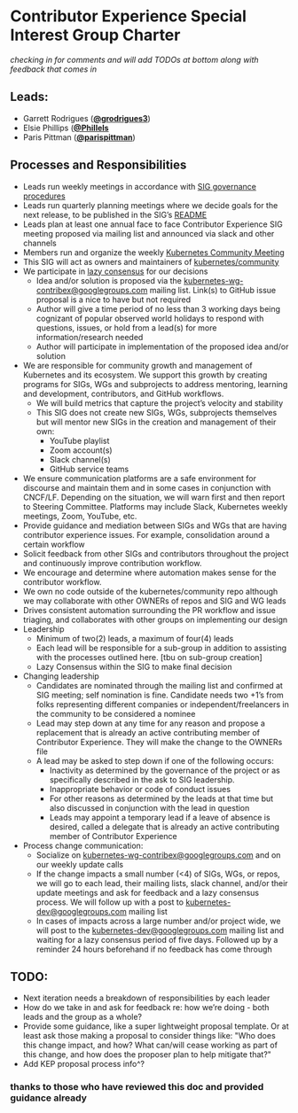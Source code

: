 # Contributor Experience Special Interest Group Charter
*checking in for comments and will add TODOs at bottom along with feedback that comes in*


## Leads:
* Garrett Rodrigues (**[@grodrigues3](https://github.com/grodrigues3)**)
* Elsie Phillips (**[@Phillels](https://github.com/Phillels)**
* Paris Pittman (**[@parispittman](https://github.com/parispittman)**) 

## Processes and Responsibilities
* Leads run weekly meetings in accordance with [SIG governance procedures](/sig-governance.md)
* Leads run quarterly planning meetings where we decide goals for the next release, to be published in the SIG’s [README](README.md)  
* Leads plan at least one annual face to face Contributor Experience SIG meeting proposed via mailing list and announced via slack and other channels
* Members run and organize the weekly [Kubernetes Community Meeting](/events/community-meeting.md)
* This SIG will act as owners and maintainers of [kubernetes/community](https://github.com/kubernetes/community)
* We participate in [lazy consensus](http://en.osswiki.info/concepts/lazy_consensus) for our decisions
  * Idea and/or solution is proposed via the kubernetes-wg-contribex@googlegroups.com mailing list. Link(s) to GitHub issue proposal is a nice to have but not required
  * Author will give a time period of no less than 3 working days being cognizant of popular observed world holidays to respond with questions, issues, or hold from a lead(s) for more information/research needed
  * Author will participate in implementation of the proposed idea and/or solution
* We are responsible for community growth and management of Kubernetes and its ecosystem.  We support this growth by creating programs for SIGs, WGs and subprojects to address mentoring, learning and development, contributors, and GitHub workflows.
  * We will build metrics that capture the project’s velocity and stability  
  * This SIG does not create new SIGs, WGs, subprojects themselves but will mentor new SIGs in the creation and management of their own:
    * YouTube playlist
    * Zoom account(s)
    * Slack channel(s)
    * GitHub service teams
* We ensure communication platforms are a safe environment for discourse and maintain them and in some cases in conjunction with CNCF/LF. Depending on the situation, we will warn first and then report to Steering Committee. Platforms may include Slack, Kubernetes weekly meetings, Zoom, YouTube, etc.
* Provide guidance and mediation between SIGs and WGs that are having contributor experience issues. For example, consolidation around a certain workflow 
* Solicit feedback from other SIGs and contributors throughout the project and continuously improve contribution workflow.
* We encourage and determine where automation makes sense for the contributor workflow.
* We own no code outside of the kubernetes/community repo although we may collaborate with other OWNERs of repos and SIG and WG leads
* Drives consistent automation surrounding the PR workflow and issue triaging, and collaborates with other groups on implementing our design  
* Leadership 
  * Minimum of two(2) leads, a maximum of four(4) leads 
  * Each lead will be responsible for a sub-group in addition to assisting with the processes outlined here. [tbu on sub-group creation]
  * Lazy Consensus within the SIG to make final decision 
* Changing leadership
  * Candidates are nominated through the mailing list and confirmed at SIG meeting; self nomination is fine. Candidate needs two +1’s from folks representing different companies or independent/freelancers in the community to be considered a nominee 
  * Lead may step down at any time for any reason and propose a replacement that is already an active contributing member of Contributor Experience. They will make the change to the OWNERs file
  * A lead may be asked to step down if one of the following occurs:
    * Inactivity as determined by the governance of the project or as specifically described in the ask to SIG leadership.
    * Inappropriate behavior or code of conduct issues
    * For other reasons as determined by the leads at that time but also discussed in conjunction with the lead in question
    * Leads may appoint a temporary lead if a leave of absence is desired, called a delegate that is already an active contributing member of Contributor Experience  
* Process change communication:	
  * Socialize on kubernetes-wg-contribex@googlegroups.com and on our weekly update calls 
  * If the change impacts a small number (<4) of SIGs, WGs, or repos, we will go to each lead, their mailing lists, slack channel, and/or their update meetings and ask for feedback and a lazy consensus process. We will follow up with a post to kubernetes-dev@googlegroups.com mailing list 
  * In cases of impacts across a large number and/or project wide, we will post to the kubernetes-dev@googlegroups.com mailing list and waiting for a lazy consensus period of five days. Followed up by a reminder 24 hours beforehand if no feedback has come through 



## TODO:
* Next iteration needs a breakdown of responsibilities by each leader
* How do we take in and ask for feedback re: how we’re doing - both leads and the group as a whole?
* Provide some guidance, like a super lightweight proposal template. Or at least ask those making a proposal to consider things like: "Who does this change impact, and how? What can/will cease working as part of this change, and how does the proposer plan to help mitigate that?"
* Add KEP proposal process info^?

### thanks to those who have reviewed this doc and provided guidance already
